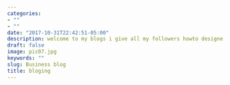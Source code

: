 ```yaml
---
categories:
- ""
- ""
date: "2017-10-31T22:42:51-05:00"
description: welcome to my blogs i give all my followers howto designe a website througt rstidio.
draft: false
image: pic07.jpg
keywords: ""
slug: Business blog
title: bloging
---
```

